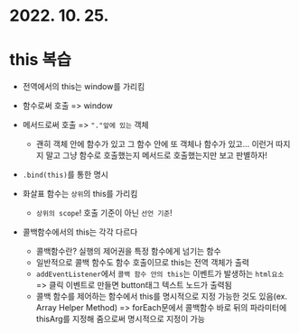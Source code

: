 # 2022. 10. 25.

# this 복습

- 전역에서의 this는 window를 가리킴

- 함수로써 호출 => window

- 메서드로써 호출 => `"."앞에 있는` 객체
  - 괜히 객체 안에 함수가 있고 그 함수 안에 또 객체나 함수가 있고... 이런거 따지지 말고 그냥 함수로 호출했는지 메서드로 호출했는지만 보고 판별하자!

- `.bind(this)`를 통한 명시

- 화살표 함수는 `상위`의 this를 가리킴
  - `상위의 scope`! 호출 기준이 아닌 `선언 기준`!

- 콜백함수에서의 this는 각각 다르다
  - 콜백함수란? 실행의 제어권을 특정 함수에게 넘기는 함수
  - 일반적으로 콜백 함수도 함수 호출이므로 this는 전역 객체가 출력
  - `addEventListener`에서 `콜백 함수 안의 this`는 이벤트가 발생하는 `html요소` => 클릭 이벤트로 만들면 button태그 텍스트 노드가 출력됨
  - 콜백 함수를 제어하는 함수에서 this를 명시적으로 지정 가능한 것도 있음(ex. Array Helper Method) => forEach문에서 콜백함수 바로 뒤의 파라미터에 thisArg를 지정해 줌으로써 명시적으로 지정이 가능


  